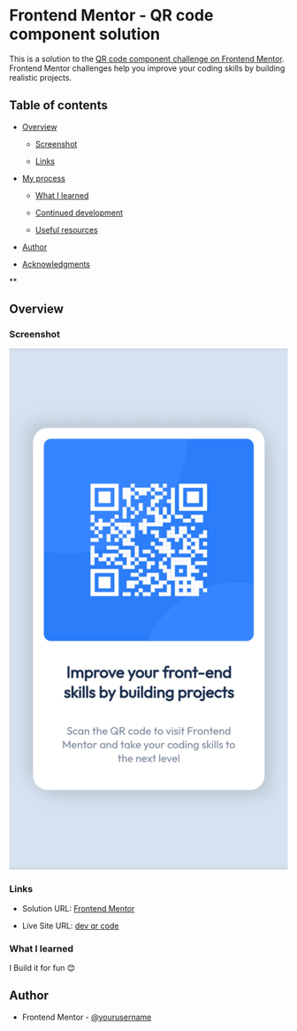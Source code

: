 
# Frontend Mentor - QR code component solution

This is a solution to the [QR code component challenge on Frontend Mentor](https://www.frontendmentor.io/challenges/qr-code-component-iux_sIO_H). Frontend Mentor challenges help you improve your coding skills by building realistic projects. 

## Table of contents

- [Overview](#overview)

  - [Screenshot](#screenshot)

  - [Links](#links)

- [My process](#my-process)

  - [What I learned](#what-i-learned)

  - [Continued development](#continued-development)

  - [Useful resources](#useful-resources)

- [Author](#author)

- [Acknowledgments](#acknowledgments)

**
## Overview

### Screenshot

![Screenshot](mobile.png)

### Links

- Solution URL: [Frontend Mentor](https://dev-qrcode.netlify.app/)

- Live Site URL: [dev qr code](https://dev-qrcode.netlify.app/)

### What I learned

I Build it for fun 😊 

## Author

- Frontend Mentor - [@yourusername](https://www.frontendmentor.io/profile/devnasfam)
